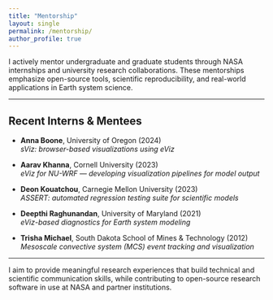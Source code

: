 ```yaml
---
title: "Mentorship"
layout: single
permalink: /mentorship/
author_profile: true
---
```


I actively mentor undergraduate and graduate students through NASA internships and university research collaborations. These mentorships emphasize open-source tools, scientific reproducibility, and real-world applications in Earth system science.

---

## Recent Interns & Mentees

- **Anna Boone**, University of Oregon (2024)  
  _sViz: browser-based visualizations using eViz_

- **Aarav Khanna**, Cornell University (2023)  
  _eViz for NU-WRF — developing visualization pipelines for model output_

- **Deon Kouatchou**, Carnegie Mellon University (2023)  
  _ASSERT: automated regression testing suite for scientific models_

- **Deepthi Raghunandan**, University of Maryland (2021)  
  _eViz-based diagnostics for Earth system modeling_

- **Trisha Michael**, South Dakota School of Mines & Technology (2012)  
  _Mesoscale convective system (MCS) event tracking and visualization_

---

I aim to provide meaningful research experiences that build technical and scientific communication skills, while contributing to open-source research software in use at NASA and partner institutions.

